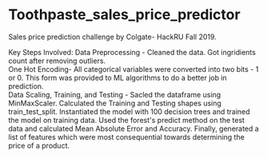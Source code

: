 # Toothpaste_sales_price_predictor
Sales price prediction challenge by Colgate- HackRU Fall 2019.

Key Steps Involved:
Data Preprocessing - Cleaned the data. Got ingridients count after removing outliers.<br />
One Hot Encoding- All categorical variables were converted into two bits - 1 or 0. This form was provided to ML algorithms to do a better job in prediction.<br />
Data Scaling, Training, and Testing - Sacled the dataframe using MinMaxScaler. Calculated the Training and Testing shapes using train_test_split. Instantiated the model with 100 decision trees and trained the model on training data. Used the forest's predict method on the test data and calculated Mean Absolute Error and Accuracy. Finally, generated a list of features which were most consequential towards determining the price of a product.<br />
